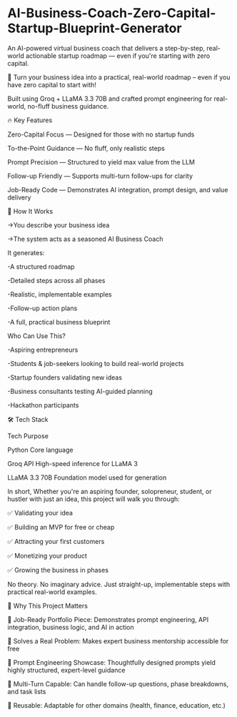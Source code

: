 # AI-Business-Coach-Zero-Capital-Startup-Blueprint-Generator

An AI-powered virtual business coach that delivers a step-by-step, real-world actionable startup roadmap — even if you're starting with zero capital.

🎯 Turn your business idea into a practical, real-world roadmap – even if you have zero capital to start with!

Built using Groq + LLaMA 3.3 70B and crafted prompt engineering for real-world, no-fluff business guidance.

🔥 Key Features

Zero-Capital Focus — Designed for those with no startup funds

To-the-Point Guidance — No fluff, only realistic steps

Prompt Precision — Structured to yield max value from the LLM

Follow-up Friendly — Supports multi-turn follow-ups for clarity

Job-Ready Code — Demonstrates AI integration, prompt design, and value delivery

🧠 How It Works

  ->You describe your business idea

  ->The system acts as a seasoned AI Business Coach

It generates:

  -A structured roadmap

  -Detailed steps across all phases

  -Realistic, implementable examples

  -Follow-up action plans

  -A full, practical business blueprint

Who Can Use This?

  -Aspiring entrepreneurs

  -Students & job-seekers looking to build real-world projects

  -Startup founders validating new ideas

  -Business consultants testing AI-guided planning

  -Hackathon participants  

🛠️ Tech Stack

Tech	                Purpose

Python	              Core language

Groq API	            High-speed inference for LLaMA 3

LLaMA 3.3 70B	        Foundation model used for generation

In short, Whether you're an aspiring founder, solopreneur, student, or hustler with just an idea, this project will walk you through:

✅ Validating your idea

✅ Building an MVP for free or cheap

✅ Attracting your first customers

✅ Monetizing your product

✅ Growing the business in phases

No theory. No imaginary advice. Just straight-up, implementable steps with practical real-world examples.

🎯 Why This Project Matters

💼 Job-Ready Portfolio Piece: Demonstrates prompt engineering, API integration, business logic, and AI in action

🧩 Solves a Real Problem: Makes expert business mentorship accessible for free

🧠 Prompt Engineering Showcase: Thoughtfully designed prompts yield highly structured, expert-level guidance

💬 Multi-Turn Capable: Can handle follow-up questions, phase breakdowns, and task lists

🔁 Reusable: Adaptable for other domains (health, finance, education, etc.)
